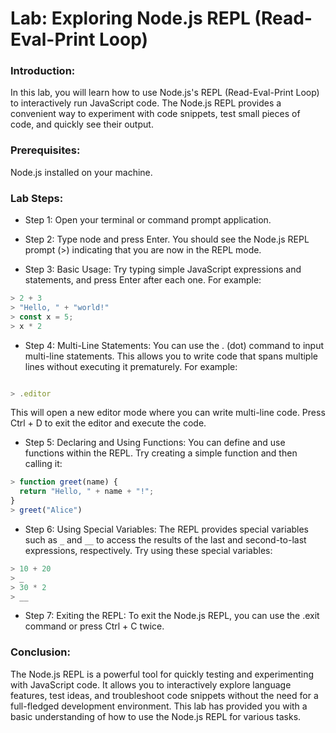 # Lab: Exploring Node.js REPL (Read-Eval-Print Loop)

### Introduction:

In this lab, you will learn how to use Node.js's REPL (Read-Eval-Print Loop) to interactively run JavaScript code. The Node.js REPL provides a convenient way to experiment with code snippets, test small pieces of code, and quickly see their output.

### Prerequisites:

Node.js installed on your machine.

### Lab Steps:

- Step 1: Open your terminal or command prompt application.

- Step 2: Type node and press Enter. You should see the Node.js REPL prompt (>) indicating that you are now in the REPL mode.

- Step 3: Basic Usage:
Try typing simple JavaScript expressions and statements, and press Enter after each one. For example:

```js
> 2 + 3
> "Hello, " + "world!"
> const x = 5;
> x * 2
```

- Step 4: Multi-Line Statements:
You can use the . (dot) command to input multi-line statements. This allows you to write code that spans multiple lines without executing it prematurely. For example:

```js

> .editor
```

This will open a new editor mode where you can write multi-line code. Press Ctrl + D to exit the editor and execute the code.

- Step 5: Declaring and Using Functions:
You can define and use functions within the REPL. Try creating a simple function and then calling it:

```js
> function greet(name) {
  return "Hello, " + name + "!";
}
> greet("Alice")
```

- Step 6: Using Special Variables:
The REPL provides special variables such as `_` and `__` to access the results of the last and second-to-last expressions, respectively. Try using these special variables:

```js
> 10 + 20
> _
> 30 * 2
> __
```

- Step 7: Exiting the REPL:
To exit the Node.js REPL, you can use the .exit command or press Ctrl + C twice.

### Conclusion:

The Node.js REPL is a powerful tool for quickly testing and experimenting with JavaScript code. It allows you to interactively explore language features, test ideas, and troubleshoot code snippets without the need for a full-fledged development environment. This lab has provided you with a basic understanding of how to use the Node.js REPL for various tasks.


